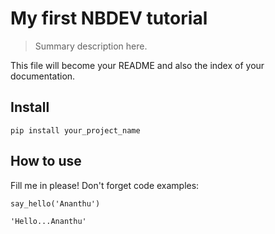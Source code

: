 
# My first NBDEV tutorial
> Summary description here.


This file will become your README and also the index of your documentation.

## Install

`pip install your_project_name`

## How to use

Fill me in please! Don't forget code examples:

```
say_hello('Ananthu')
```




    'Hello...Ananthu'


